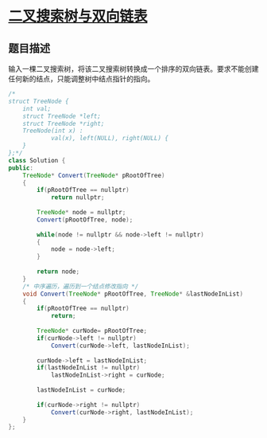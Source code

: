 # [二叉搜索树与双向链表](https://www.nowcoder.com/practice/947f6eb80d944a84850b0538bf0ec3a5?tpId=13&tqId=11179&tPage=2&rp=2&ru=/ta/coding-interviews&qru=/ta/coding-interviews/question-ranking)

## 题目描述

输入一棵二叉搜索树，将该二叉搜索树转换成一个排序的双向链表。要求不能创建任何新的结点，只能调整树中结点指针的指向。



```java
/*
struct TreeNode {
	int val;
	struct TreeNode *left;
	struct TreeNode *right;
	TreeNode(int x) :
			val(x), left(NULL), right(NULL) {
	}
};*/
class Solution {
public:
    TreeNode* Convert(TreeNode* pRootOfTree)
    {
        if(pRootOfTree == nullptr)
            return nullptr;
        
        TreeNode* node = nullptr;
        Convert(pRootOfTree, node);
        
        while(node != nullptr && node->left != nullptr)
        {
            node = node->left;
        }
        
        return node;
    }
    /* 中序遍历，遍历到一个结点修改指向 */
    void Convert(TreeNode* pRootOfTree, TreeNode* &lastNodeInList)
    {
        if(pRootOfTree == nullptr)
            return;
        
        TreeNode* curNode= pRootOfTree;
        if(curNode->left != nullptr)
            Convert(curNode->left, lastNodeInList);
        
        curNode->left = lastNodeInList;
        if(lastNodeInList != nullptr)
            lastNodeInList->right = curNode;
        
        lastNodeInList = curNode;
        
        if(curNode->right != nullptr)
            Convert(curNode->right, lastNodeInList);
    }
};
```


